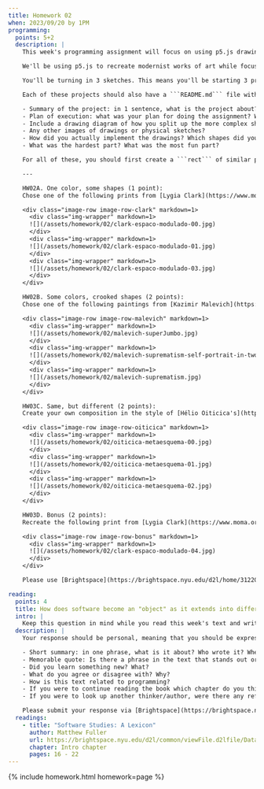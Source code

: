 ```yaml
---
title: Homework 02
when: 2023/09/20 by 1PM
programming:
  points: 5+2
  description: |
    This week's programming assignment will focus on using p5.js drawing functions to get us more familiar with the p5.js coordinate system, color system, shape functions, color functions and overall structure and flow of a p5.js sketch.

    We'll be using p5.js to recreate modernist works of art while focusing on different aspects of their composition and color.

    You'll be turning in 3 sketches. This means you'll be starting 3 projects from the GitHub template. Name them W02A, HW02B, HW02C.

    Each of these projects should also have a ```README.md``` file with a brief documentation of your thought process, sketches and things that you tried, but didn't work, etc. You can use the following rubric to guide your writeup:

    - Summary of the project: in 1 sentence, what is the project about?
    - Plan of execution: what was your plan for doing the assignment? What were the shapes you had to draw?
    - Include a drawing diagram of how you split up the more complex shapes into simpler shapes.
    - Any other images of drawings or physical sketches?
    - How did you actually implement the drawings? Which shapes did you draw?
    - What was the hardest part? What was the most fun part?

    For all of these, you should first create a ```rect``` of similar proportions to the original work to defines the area of the screen where you'll be putting your shapes.

    ---

    HW02A. One color, some shapes (1 point):  
    Chose one of the following prints from [Lygia Clark](https://www.moma.org/artists/27445) and recreate it as accurately as possible. The rotated rectangles can be drawn using a couple of [```triangle()```](https://p5js.org/reference/#/p5/triangle) calls or a [```quad()```](https://p5js.org/reference/#/p5/quad).

    <div class="image-row image-row-clark" markdown=1>
      <div class="img-wrapper" markdown=1>
      ![](/assets/homework/02/clark-espaco-modulado-00.jpg)
      </div>
      <div class="img-wrapper" markdown=1>
      ![](/assets/homework/02/clark-espaco-modulado-01.jpg)
      </div>
      <div class="img-wrapper" markdown=1>
      ![](/assets/homework/02/clark-espaco-modulado-03.jpg)
      </div>
    </div>

    HW02B. Some colors, crooked shapes (2 points):  
    Chose one of the following paintings from [Kazimir Malevich](https://www.tate.org.uk/art/artists/kazimir-malevich-1561) and recreate it as accurately as possible. Note that some shapes are not only crooked, but also have irregular angles. Look into the [```quad()```](https://p5js.org/reference/#/p5/quad) function to do something like this.

    <div class="image-row image-row-malevich" markdown=1>
      <div class="img-wrapper" markdown=1>
      ![](/assets/homework/02/malevich-superJumbo.jpg)
      </div>
      <div class="img-wrapper" markdown=1>
      ![](/assets/homework/02/malevich-suprematism-self-portrait-in-two-dimensions.jpg)
      </div>
      <div class="img-wrapper" markdown=1>
      ![](/assets/homework/02/malevich-suprematism.jpg)
      </div>
    </div>

    HW03C. Same, but different (2 points):  
    Create your own composition in the style of [Hélio Oiticica's](https://en.wikipedia.org/wiki/Hélio_Oiticica) _Metaesquemas_. Using 9 shapes in a square canvas try to recreate the tension of having similar, but slightly different shapes misaligned and overlapping. Instead of using fixed locations for the shape corners, can you think of a way of using [```random()```](https://p5js.org/reference/#/p5/random) to move their corners slightly?

    <div class="image-row image-row-oiticica" markdown=1>
      <div class="img-wrapper" markdown=1>
      ![](/assets/homework/02/oiticica-metaesquema-00.jpg)
      </div>
      <div class="img-wrapper" markdown=1>
      ![](/assets/homework/02/oiticica-metaesquema-01.jpg)
      </div>
      <div class="img-wrapper" markdown=1>
      ![](/assets/homework/02/oiticica-metaesquema-02.jpg)
      </div>
    </div>

    HW03D. Bonus (2 points):  
    Recreate the following print from [Lygia Clark](https://www.moma.org/artists/27445). Note that you can either compose it from basic shapes like ```rect()``` and ```triangle()``` or create your own custom shape with [```beginShape()```](https://p5js.org/reference/#/p5/beginShape) and [```endShape()```](https://p5js.org/reference/#/p5/endShape). For full bonus credits include in your writeup a drawing/diagram of how you split up the shapes.

    <div class="image-row image-row-bonus" markdown=1>
      <div class="img-wrapper" markdown=1>
      ![](/assets/homework/02/clark-espaco-modulado-04.jpg)
      </div>
    </div>

    Please use [Brightspace](https://brightspace.nyu.edu/d2l/home/312200) to submit GitHub links to your repositories.

reading:
  points: 4
  title: How does software become an "object" as it extends into different aspects of society and culture?
  intro: |
    Keep this question in mind while you read this week's text and write a 200-word response to:
  description: |
    Your response should be personal, meaning that you should be expressing your views and opinions about the text and not just summarizing it. You can use the following rubric to guide your response:

    - Short summary: in one phrase, what is it about? Who wrote it? When?
    - Memorable quote: Is there a phrase in the text that stands out or captures the main idea of the text?
    - Did you learn something new? What?
    - What do you agree or disagree with? Why?
    - How is this text related to programming?
    - If you were to continue reading the book which chapter do you think would resonate the strongest with you?
    - If you were to look up another thinker/author, were there any references in the text that intrigued you?

    Please submit your response via [Brightspace](https://brightspace.nyu.edu/d2l/home/312200).
  readings:
    - title: "Software Studies: A Lexicon"
      author: Matthew Fuller
      url: https://brightspace.nyu.edu/d2l/common/viewFile.d2lfile/Database/MTkxOTY4Mjg/fuller_software-studies-lexicon.pdf?ou=312200
      chapter: Intro chapter
      pages: 16 - 22
---
```

{% include homework.html homework=page %}

<script src="{{ site.baseurl }}/assets/simplelightbox/simple-lightbox.min.js"></script>
<script src="{{ site.baseurl }}/js/lightbox.js"></script>
